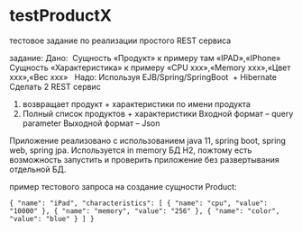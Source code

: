 # testProductX
тестовое задание по реализации простого REST сервиса

задание: 
Дано: 
Сущность «Продукт» к примеру там «IPAD»,«IPhone»
Сущность «Характеристика» к примеру «CPU xxx»,«Memory xxx»,«Цвет xxx»,«Вес xxx»
 
Надо:
Используя EJB/Spring/SpringBoot  + Hibernate
Сделать 2 REST сервис
1. возвращает продукт + характеристики по имени продукта
2. Полный список продуктов + характеристики
Входной формат – query parameter
Выходной формат – Json


Приложение реализовано с использованием java 11, spring boot, spring web, spring jpa.
Используется in memory БД H2, пожтому есть возможность запустить и проверить приложение без развертывания отдельной БД.

пример тестового запроса на создание сущности Product:

`
{
    "name": "iPad",
    "characteristics": [
    	{
	        "name": "cpu",
	        "value": "10000"
	    },
    	{
	        "name": "memory",
	        "value": "256"
	    },
    	{
	        "name": "color",
	        "value": "blue"
	    }
	 ]
}
`

